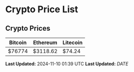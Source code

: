 # Crypto Price List

## Crypto Prices
| Bitcoin | Ethereum | Litecoin |
| ------- | -------- | -------- |
| $76774 | $3118.62 | $74.24 |
**Last Updated:** 2024-11-10 01:39 UTC
**Last Updated:** $DATE$
